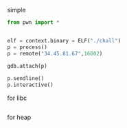 simple
```python
from pwn import *


elf = context.binary = ELF("./chall")
p = process()
p = remote("34.45.81.67",16002)
     
gdb.attach(p)

p.sendline()
p.interactive()
```

for libc
```

```

for heap
```

```
